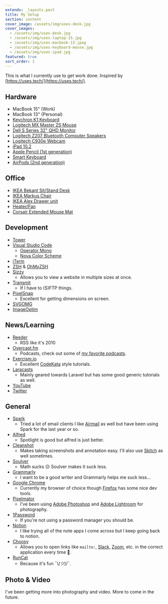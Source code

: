 ```yaml
---
extends: _layouts.post
title: My Setup
section: content
cover_image: /assets/img/uses-desk.jpg
cover_images:
  - /assets/img/uses-desk.jpg
  - /assets/img/uses-laptop-15.jpg
  - /assets/img/uses-macbook-13.jpeg
  - /assets/img/uses-keyboard-mouse.jpg
  - /assets/img/uses-ipad.jpg
featured: true
sort_order: 1
---
```


This is what I currently use to get work done. Inspired by [https://uses.tech/](https://uses.tech/).


## Hardware

- MacBook 15" (Work)
- MacBook 13" (Personal)
- [Keychron K1 Keyboard](https://www.keychron.com/products/keychron-k1-wireless-mechanical-keyboard?variant=31253556625497)
- [Logitech MX Master 2S Mouse](https://www.amazon.com/Logitech-Master-Wireless-Mouse-Rechargeable/dp/B071YZJ1G1)
- [Dell S Series 32" QHD Monitor](https://www.amazon.com/gp/product/B07JVQ8M3Q)
- [Logitech Z207 Bluetooth Computer Speakers](https://www.logitech.com/en-us/product/z207-stereo-speakers-bluetooth)
- [Logitech C930e Webcam](https://www.amazon.com/gp/product/B00CRJWW2G/)
- [iPad 10.2](https://www.apple.com/ipad-10.2/)
- [Apple Pencil (1st generation)](https://www.apple.com/apple-pencil/)
- [Smart Keyboard](https://www.apple.com/ipad-keyboards/)
- [AirPods (2nd generation)](https://www.apple.com/airpods-2nd-generation/)

## Office

- [IKEA Bekant Sit/Stand Desk](https://www.ikea.com/us/en/p/bekant-desk-sit-stand-white-s49022538/)
- [IKEA Markus Chair](https://www.ikea.com/us/en/p/markus-office-chair-vissle-dark-gray-90289172/)
- [IKEA Alex Drawer unit](https://www.ikea.com/us/en/p/alex-drawer-unit-on-casters-blue-40410439/)
- [Heater/Fan](https://www.amazon.com/gp/product/B07FPCYJP9/)
- [Corsair Extended Mouse Mat](https://www.amazon.com/gp/product/B01798VS4C/)

## Development

- [Tower](https://www.git-tower.com)
- [Visual Studio Code](https://code.visualstudio.com/)
  - [Operator Mono](https://www.typography.com/fonts/operator/styles/operatormono)
  - [Nova Color Scheme](https://marketplace.visualstudio.com/items?itemName=rebornix.nova)
- [iTerm](https://www.iterm2.com/)
- [ZSH](https://github.com/ohmyzsh/ohmyzsh/wiki/Installing-ZSH) & [OhMyZSH](https://ohmyz.sh/)
- [Sizzy](https://sizzy.co/)
  - Allows you to view a website in multiple sizes at once.
- [Transmit](https://panic.com/transmit/)
  - If I have to (S)FTP things.
- [PixelSnap](https://getpixelsnap.com/)
  - Excellent for getting dimensions on screen.
- [SVGOMG](https://jakearchibald.github.io/svgomg/)
- [ImageOptim](https://imageoptim.com/mac)

## News/Learning

- [Reeder](https://reederapp.com/)
  - RSS like it's 2010
- [Overcast.fm](https://overcast.fm/)
  - Podcasts, check out some of [my favorite podcasts](/#podcasts).
- [Exercism.io](https://exercism.io/)
  - Excellent [CodeKata](http://codekata.com/) style tutorials.
- [Laracasts](https://laracasts.com/)
  - Mainly geared towards Laravel but has some good generic tutorials as well.
- [YouTube](https://www.youtube.com/)
- [Twitter](https://twitter.com/DHolloran)

## General

- [Spark](https://sparkmailapp.com/)
  - Tried a lot of email clients I like [Airmail](https://airmailapp.com/) as well but have been using Spark for the last year or so.
- [Alfred](https://www.alfredapp.com/)
  - Spotlight is good but alfred is just better.
- [Cleanshot](https://getcleanshot.com/)
  - Makes taking screenshots and annotation easy. I'll also use [Skitch](https://evernote.com/products/skitch) as well sometimes.
- [Soulver](https://soulver.app/)
  - Math sucks 😔 Soulver makes it suck less.
- [Grammarly](https://grammarly.com/)
  - I want to be a good writer and Grammarly helps me suck less...
- [Google Chrome](https://www.google.com/chrome/)
  - Currently my browser of choice though [Firefox](https://www.mozilla.org/en-US/exp/firefox/) has some nice dev tools.
- [Pixelmator](https://www.pixelmator.com/)
  - I've been using [Adobe Photoshop](https://www.adobe.com/products/photoshop.html) and [Adobe Lightroom](https://www.adobe.com/products/photoshop-lightroom.html) for photography.
- [1Password](https://1password.com/)
  - If you're not using a password manager you should be.
- [Notion](https://www.notion.so/)
  - I like trying all of the note apps I come across but I keep going back to notion.
- [Choosy](https://www.choosyosx.com/)
  - Allows you to open links like `mailto:`, [Slack](https://slack.com/), [Zoom](https://zoom.us/), etc. in the correct application every time 🤯.
- [RunCat](https://apps.apple.com/us/app/runcat/id1429033973?mt=12)
  - Because it's fun ¯\\_(ツ)_/¯.

## Photo & Video

<div class="alert alert-info">I've been getting more into photography and video. More to come in the future.</div>
